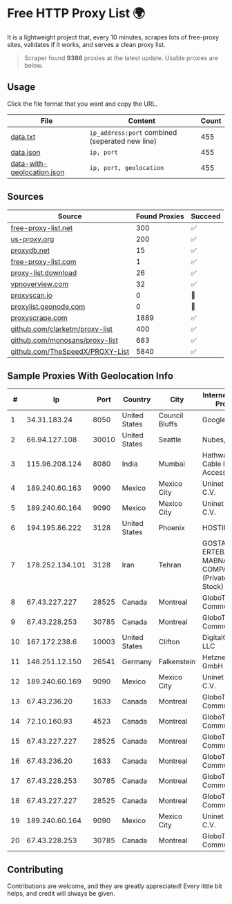 
# Free HTTP Proxy List 🌍

It is a lightweight project that, every 10 minutes, scrapes lots of free-proxy sites, validates if it works, and serves a clean proxy list.


> Scraper found **9386** proxies at the latest update. Usable proxies are below.

## Usage

Click the file format that you want and copy the URL.


|File|Content|Count|
|----|-------|-----|
|[data.txt](https://raw.githubusercontent.com/themiralay/Proxy-List-World/master/data.txt)|`ip_address:port` combined (seperated new line)|455|
|[data.json](https://raw.githubusercontent.com/themiralay/Proxy-List-World/master/data.json)|`ip, port`|455|
|[data-with-geolocation.json](https://raw.githubusercontent.com/themiralay/Proxy-List-World/master/data-with-geolocation.json)|`ip, port, geolocation`|455|

## Sources

|Source|Found Proxies|Succeed|
|------|-------------|-------|
|[free-proxy-list.net](https://free-proxy-list.net)|300|✅|
|[us-proxy.org](https://www.us-proxy.org)|200|✅|
|[proxydb.net](http://proxydb.net)|15|✅|
|[free-proxy-list.com](https://free-proxy-list.com/?page=&port=&type%5B%5D=http&type%5B%5D=https&up_time=0&search=Search)|1|✅|
|[proxy-list.download](https://www.proxy-list.download/HTTP)|26|✅|
|[vpnoverview.com](https://vpnoverview.com/privacy/anonymous-browsing/free-proxy-servers)|32|✅|
|[proxyscan.io](https://www.proxyscan.io)|0|🚫|
|[proxylist.geonode.com](https://proxylist.geonode.com/api/proxy-list?limit=300&page=1&sort_by=lastChecked&sort_type=desc&protocols=http,https)|0|🚫|
|[proxyscrape.com](https://api.proxyscrape.com/v2/?request=displayproxies&protocol=http&timeout=10000&country=all&ssl=all&anonymity=all)|1889|✅|
|[github.com/clarketm/proxy-list](https://raw.githubusercontent.com/clarketm/proxy-list/master/proxy-list-raw.txt)|400|✅|
|[github.com/monosans/proxy-list](https://raw.githubusercontent.com/monosans/proxy-list/main/proxies/http.txt)|683|✅|
|[github.com/TheSpeedX/PROXY-List](https://raw.githubusercontent.com/TheSpeedX/PROXY-List/master/http.txt)|5840|✅|


## Sample Proxies With Geolocation Info

|#|Ip|Port|Country|City|Internet Service Provider|
|-|--|----|-------|----|-------------------------|
|1|34.31.183.24|8050|United States|Council Bluffs|Google LLC|
|2|66.94.127.108|30010|United States|Seattle|Nubes, LLC|
|3|115.96.208.124|8080|India|Mumbai|Hathway IP over Cable Internet Access|
|4|189.240.60.163|9090|Mexico|Mexico City|Uninet S.A. de C.V.|
|5|189.240.60.164|9090|Mexico|Mexico City|Uninet S.A. de C.V.|
|6|194.195.86.222|3128|United States|Phoenix|HOSTINGER US|
|7|178.252.134.101|3128|Iran|Tehran|GOSTARESH-E-ERTEBATAT-E MABNA COMPANY (Private Joint Stock)|
|8|67.43.227.227|28525|Canada|Montreal|GloboTech Communications|
|9|67.43.228.253|30785|Canada|Montreal|GloboTech Communications|
|10|167.172.238.6|10003|United States|Clifton|DigitalOcean, LLC|
|11|148.251.12.150|26541|Germany|Falkenstein|Hetzner Online GmbH|
|12|189.240.60.169|9090|Mexico|Mexico City|Uninet S.A. de C.V.|
|13|67.43.236.20|1633|Canada|Montreal|GloboTech Communications|
|14|72.10.160.93|4523|Canada|Montreal|GloboTech Communications|
|15|67.43.227.227|28525|Canada|Montreal|GloboTech Communications|
|16|67.43.236.20|1633|Canada|Montreal|GloboTech Communications|
|17|67.43.228.253|30785|Canada|Montreal|GloboTech Communications|
|18|67.43.227.227|28525|Canada|Montreal|GloboTech Communications|
|19|189.240.60.164|9090|Mexico|Mexico City|Uninet S.A. de C.V.|
|20|67.43.228.253|30785|Canada|Montreal|GloboTech Communications|



## Contributing

Contributions are welcome, and they are greatly appreciated! Every
little bit helps, and credit will always be given.

